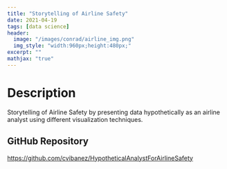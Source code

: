```yaml
---
title: "Storytelling of Airline Safety"
date: 2021-04-19
tags: [data science]
header:
  image: "/images/conrad/airline_img.png"
  img_style: "width:960px;height:480px;"
excerpt: ""
mathjax: "true"
---
```


# Description
Storytelling of Airline Safety by presenting data hypothetically as an airline analyst using different visualization techniques.

## GitHub Repository
<a href="https://github.com/cvibanez/HypotheticalAnalystForAirlineSafety">https://github.com/cvibanez/HypotheticalAnalystForAirlineSafety</a>
